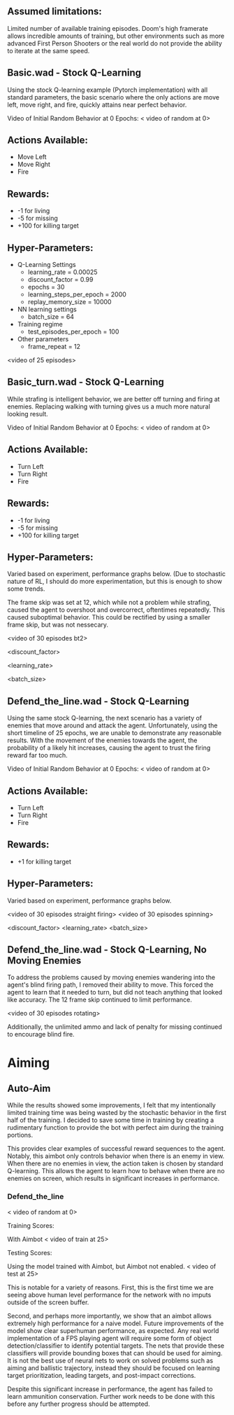 ## Assumed limitations:

Limited number of available training episodes. Doom's high framerate allows incredible amounts of training, but other environments such as more advanced First Person Shooters or the real world do not provide the ability to iterate at the same speed. 


## Basic.wad - Stock Q-Learning

Using the stock Q-learning example (Pytorch implementation) with all standard parameters, the basic scenario where the only actions are move left, move right, and fire, quickly attains near perfect behavior. 

Video of Initial Random Behavior at 0 Epochs:
< video of random at 0>

## Actions Available:
* Move Left
* Move Right
* Fire

## Rewards:
* -1 for living
* -5 for missing
* +100 for killing target

## Hyper-Parameters:
* Q-Learning Settings
    * learning_rate = 0.00025
    * discount_factor = 0.99
    * epochs = 30
    * learning_steps_per_epoch = 2000
    * replay_memory_size = 10000
* NN learning settings
    * batch_size = 64
* Training regime
    * test_episodes_per_epoch = 100
* Other parameters
    * frame_repeat = 12

<video of 25 episodes>

<test line graph > 


## Basic_turn.wad - Stock Q-Learning

While strafing is intelligent behavior, we are better off turning and firing at enemies. Replacing walking with turning gives us a much more natural looking result.

Video of Initial Random Behavior at 0 Epochs:
< video of random at 0>


## Actions Available:
* Turn Left
* Turn Right
* Fire

## Rewards:
* -1 for living
* -5 for missing
* +100 for killing target


## Hyper-Parameters: 
Varied based on experiment, performance graphs below. (Due to stochastic nature of RL, I should do more experimentation, but this is enough to show some trends.

The frame skip was set at 12, which while not a problem while strafing, caused the agent to overshoot and overcorrect, oftentimes repeatedly. This caused suboptimal behavior. This could be rectified by using a smaller frame skip, but was not nessecary.

<video of 30 episodes bt2>


<discount_factor>

<learning_rate>

<batch_size>


## Defend_the_line.wad - Stock Q-Learning

Using the same stock Q-learning, the next scenario has a variety of enemies that move around and attack the agent. Unfortunately, using the short timeline of 25 epochs, we are unable to demonstrate any reasonable results. With the movement of the enemies towards the agent, the probability of a likely hit increases, causing the agent to trust the firing reward far too much. 

Video of Initial Random Behavior at 0 Epochs:
< video of random at 0>

## Actions Available:
* Turn Left
* Turn Right
* Fire

## Rewards:
* +1 for killing target

## Hyper-Parameters: 
Varied based on experiment, performance graphs below. 


<video of 30 episodes straight firing>
<video of 30 episodes spinning>

<discount_factor>
<learning_rate>
<batch_size>

## Defend_the_line.wad - Stock Q-Learning, No Moving Enemies

To address the problems caused by moving enemies wandering into the agent's blind firing path, I removed their ability to move. This forced the agent to learn that it needed to turn, but did not teach anything that looked like accuracy. The 12 frame skip continued to limit performance. 

<video of 30 episodes rotating>

Additionally, the unlimited ammo and lack of penalty for missing continued to encourage blind fire. 

# Aiming
## Auto-Aim

While the results showed some improvements, I felt that my intentionally limited training time was being wasted by the stochastic behavior in the first half of the training. I decided to save some time in training by creating a rudimentary function to provide the bot with perfect aim during the training portions. 

This provides clear examples of successful reward sequences to the agent. Notably, this aimbot only controls behavior when there is an enemy in view. When there are no enemies in view, the action taken is chosen by standard Q-learning. This allows the agent to learn how to behave when there are no enemies on screen, which results in significant increases in performance.

### Defend_the_line

< video of random at 0>


Training Scores:

With Aimbot
< video of train at 25>

Testing Scores: 

Using the model trained with Aimbot, but Aimbot not enabled. 
< video of test at 25>

This is notable for a variety of reasons. First, this is the first time we are seeing above human level performance for the network with no imputs outside of the screen buffer. 

Second, and perhaps more importantly, we show that an aimbot allows extremely high performance for a naive model. Future improvements of the model show clear superhuman performance, as expected. Any real world implementation of a FPS playing agent will require some form of object detection/classifier to identify potential targets. The nets that provide these classifiers will provide bounding boxes that can should be used for aiming. It is not the best use of neural nets to work on solved problems such as aiming and ballistic trajectory, instead they should be focused on learning target prioritization, leading targets, and post-impact corrections. 

Despite this significant increase in performance, the agent has failed to learn ammunition conservation. Further work needs to be done with this before any further progress should be attempted. 





